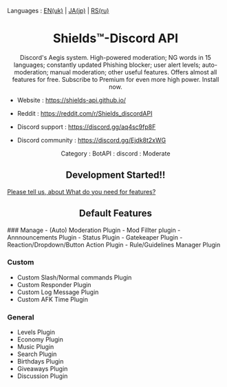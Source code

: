 Languages : [EN(uk)](./README.en-uk.md) | [JA(jp)](./README.ja-jp.md) | [RS(ru)](./README.rs-ru.md)


<h1 align = "center">Shields™-Discord API</h1>

<div align = "center">

Discord's Aegis system. High-powered moderation; NG words in 15 languages; constantly updated Phishing blocker; user alert levels; auto-moderation; manual moderation; other useful features. Offers almost all features for free. Subscribe to Premium for even more high power. Install now.

</div>

- Website : https://shields-api.github.io/
- Reddit : https://reddit.com/r/Shields_discordAPI 

- Discord support : https://discord.gg/aq4sc9fp8F
- Discord community : https://discord.gg/Ejdk8t2xWG
<div align = "center">
Category : BotAPI : discord : Moderate
</div>

<h2 align = "center">Development Started!!</h2>

[Please tell us, about What do you need for features?](https://discord.gg/Ejdk8t2xWG)

<h2 align = "center">Default Features</h2>
### Manage
- (Auto) Moderation Plugin
- Mod Fillter plugin
- Annnouncements Plugin
- Status Plugin
- Gatekeaper Plugin
- Reaction/Dropdown/Button Action Plugin
- Rule/Guidelines Manager Plugin

### Custom
- Custom Slash/Normal commands Plugin
- Custom Responder Plugin
- Custom Log Message Plugin
- Custom AFK Time Plugin

### General
- Levels Plugin
- Economy Plugin
- Music Plugin
- Search Plugin
- Birthdays Plugin
- Giveaways Plugin
- Discussion Plugin